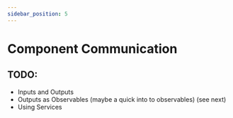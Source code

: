 ```yaml
---
sidebar_position: 5
---
```


# Component Communication

## TODO:

- Inputs and Outputs
- Outputs as Observables (maybe a quick into to observables) (see next)
- Using Services
